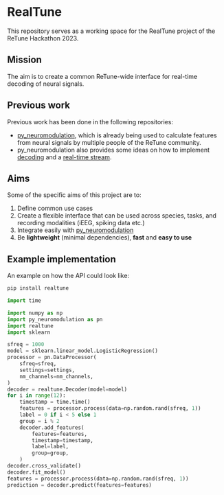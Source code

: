 # RealTune
This repository serves as a working space for the RealTune project of the ReTune Hackathon 2023.

## Mission
The aim is to create a common ReTune-wide interface for real-time decoding of neural signals.

## Previous work
Previous work has been done in the following repositories:
 - [py_neuromodulation][pynm_url], which is already being used to calculate features from neural signals by multiple people of the ReTune community.
 - py_neuromodulation also provides some ideas on how to implement [decoding](pynm_decode) and a [real-time stream](pynm_realtime).

## Aims
Some of the specific aims of this project are to:
 1) Define common use cases
 2) Create a flexible interface that can be used across species, tasks, and recording modalities (iEEG, spiking data etc.)
 3) Integrate easily with [py_neuromodulation][pynm_url]
 4) Be **lightweight** (minimal dependencies), **fast** and **easy to use**

## Example implementation
An example on how the API could look like:  
```bash
pip install realtune
```
```python
import time

import numpy as np
import py_neuromodulation as pn
import realtune
import sklearn

sfreq = 1000
model = sklearn.linear_model.LogisticRegression()
processor = pn.DataProcessor(
    sfreq=sfreq,
    settings=settings,
    nm_channels=nm_channels,
)
decoder = realtune.Decoder(model=model)
for i in range(12):
    timestamp = time.time()
    features = processor.process(data=np.random.rand(sfreq, 1))
    label = 0 if i < 5 else 1
    group = i % 2
    decoder.add_features(
        features=features, 
        timestamp=timestamp,
        label=label,
        group=group,
    )
decoder.cross_validate()
decoder.fit_model()
features = processor.process(data=np.random.rand(sfreq, 1))
prediction = decoder.predict(features=features)
```

<!-- Place links and references here -->
[pynm_url]: https://github.com/neuromodulation/py_neuromodulation
[pynm_decode]: https://github.com/neuromodulation/py_neuromodulation/blob/main/py_neuromodulation/nm_decode.py/
[pynm_realtime]: https://github.com/neuromodulation/py_neuromodulation/blob/main/py_neuromodulation/nm_stream_abc.py/